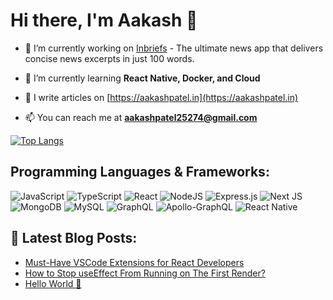 # Hi there, I'm Aakash 👋

- 🔭 I’m currently working on [Inbriefs](https://github.com/itsaakashpatel/inbriefs-app) - The ultimate news app that delivers concise news excerpts in just 100 words.

- 🌱 I’m currently learning **React Native, Docker, and Cloud**

- 📝 I write articles on [https://aakashpatel.in](https://aakashpatel.in)

- 📫 You can reach me at **aakashpatel25274@gmail.com**

[![Top Langs](https://github-readme-stats.vercel.app/api/top-langs/?username=itsaakashpatel&layout=compact)](https://github.com/anuraghazra/github-readme-stats)

## Programming Languages & Frameworks:

![JavaScript](https://img.shields.io/badge/javascript-%23323330.svg?style=for-the-badge&logo=javascript&logoColor=%23F7DF1E)
![TypeScript](https://img.shields.io/badge/typescript-%23007ACC.svg?style=for-the-badge&logo=typescript&logoColor=white)
![React](https://img.shields.io/badge/react-%2320232a.svg?style=for-the-badge&logo=react&logoColor=%2361DAFB)
![NodeJS](https://img.shields.io/badge/node.js-6DA55F?style=for-the-badge&logo=node.js&logoColor=white)
![Express.js](https://img.shields.io/badge/express.js-%23404d59.svg?style=for-the-badge&logo=express&logoColor=%2361DAFB)
![Next JS](https://img.shields.io/badge/Next-black?style=for-the-badge&logo=next.js&logoColor=white)
![MongoDB](https://img.shields.io/badge/MongoDB-%234ea94b.svg?style=for-the-badge&logo=mongodb&logoColor=white)
![MySQL](https://img.shields.io/badge/mysql-%2300f.svg?style=for-the-badge&logo=mysql&logoColor=white)
![GraphQL](https://img.shields.io/badge/-GraphQL-E10098?style=for-the-badge&logo=graphql&logoColor=white)
![Apollo-GraphQL](https://img.shields.io/badge/-ApolloGraphQL-311C87?style=for-the-badge&logo=apollo-graphql)
![React Native](https://img.shields.io/badge/react_native-%2320232a.svg?style=for-the-badge&logo=react&logoColor=%2361DAFB)

## 📕 Latest Blog Posts:

<!-- BLOG-POST-LIST:START -->
- [Must-Have VSCode Extensions for React Developers](https://aakashpatel.in/must-have-vscode-extensions-for-react-developers)
- [How to Stop useEffect From Running on The First Render?](https://aakashpatel.in/how-to-stop-useeffect-from-running-on-the-first-render)
- [Hello World  👋](https://aakashpatel.in/hello-world)
<!-- BLOG-POST-LIST:END -->
